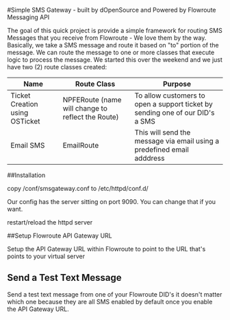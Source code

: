 #Simple SMS Gateway - built by dOpenSource and Powered by Flowroute Messaging API

The goal of this quick project is provide a simple framework for routing SMS Messages that you receive from Flowroute - We love them by the way.  Basically, we take a SMS message and route it based on "to" portion of the message.  We can route the message to one or more classes that execute logic to process the message.  We started this over the weekend and we just have two (2) route classes created:

|Name | Route Class | Purpose|
|-----|-------------|--------|
Ticket Creation using OSTicket | NPFERoute (name will change to reflect the Route) | To allow customers to open a support ticket by sending one of our DID's a SMS
Email SMS | EmailRoute | This will send the message via email using a predefined email adddress

##Installation

copy /conf/smsgateway.conf to /etc/httpd/conf.d/

Our config has the server sitting on port  9090.  You can change that if you want.

restart/reload the httpd server

##Setup Flowroute API Gateway URL

Setup the API Gateway URL within Flowroute to point to the URL that's points to your virtual server

## Send a Test Text Message

Send a test text message from one of your Flowroute DID's it doesn't matter which one because they are all SMS enabled by default once you enable the API Gateway URL.  

